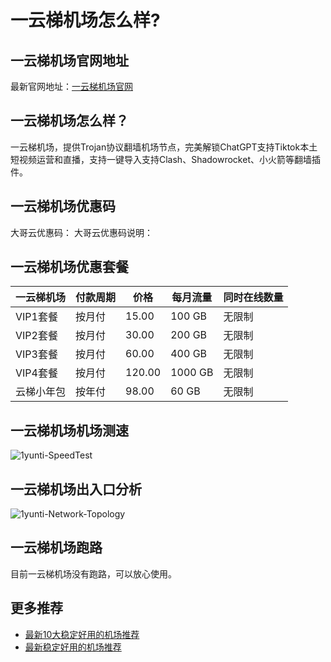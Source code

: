 # 一云梯机场怎么样?

## 一云梯机场官网地址
最新官网地址：[一云梯机场官网](https://dljc.affxc.com/1yunti/)

## 一云梯机场怎么样？
一云梯机场，提供Trojan协议翻墙机场节点，完美解锁ChatGPT支持Tiktok本土短视频运营和直播，支持一键导入支持Clash、Shadowrocket、小火箭等翻墙插件。

## 一云梯机场优惠码
大哥云优惠码：
大哥云优惠码说明：

## 一云梯机场优惠套餐

| 一云梯机场  | 付款周期 | 价格     | 每月流量    | 同时在线数量 |
|--------|------|--------|---------|--------|
| VIP1套餐 | 按月付  | 15.00  | 100 GB  | 无限制    |
| VIP2套餐 | 按月付  | 30.00  | 200 GB  | 无限制    |
| VIP3套餐 | 按月付  | 60.00  | 400 GB  | 无限制    |
| VIP4套餐 | 按月付  | 120.00 | 1000 GB | 无限制    |
| 云梯小年包  | 按年付  | 98.00  | 60 GB   | 无限制    |

## 一云梯机场机场测速

![1yunti-SpeedTest](https://github.com/user-attachments/assets/fce0a091-32e0-48fc-86fc-aeee2acbcdab)

## 一云梯机场出入口分析

![1yunti-Network-Topology](https://github.com/user-attachments/assets/fb4adabb-bdf9-4365-bbfc-62b2a93444e1)

## 一云梯机场跑路
目前一云梯机场没有跑路，可以放心使用。

## 更多推荐
 - [最新10大稳定好用的机场推荐](https://github.com/dailijichang/jichangtuijian)
 - [最新稳定好用的机场推荐](https://www.dailijichang.com/?utm_source=github&utm_medium=dailijichang-details)

